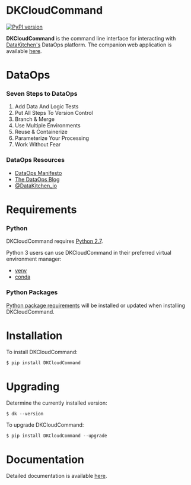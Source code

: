 # DKCloudCommand
[![PyPI version](https://badge.fury.io/py/DKCloudCommand.svg)](https://badge.fury.io/py/DKCloudCommand)

**DKCloudCommand** is the command line interface for interacting with [DataKitchen's](https://datakitchen.io/dk/) DataOps platform.  The companion web application is available [here](https://cloud.datakitchen.io/dk/#/welcome).

# DataOps

### Seven Steps to DataOps

1. Add Data And Logic Tests
2. Put All Steps To Version Control
3. Branch & Merge
4. Use Multiple Environments
5. Reuse & Containerize
6. Parameterize Your Processing
7. Work Without Fear

### DataOps Resources
 
* [DataOps Manifesto](http://dataopsmanifesto.org/)
* [The DataOps Blog](https://medium.com/data-ops)
* [@DataKitchen_io](https://twitter.com/datakitchen_io)


# Requirements

### Python

DKCloudCommand requires [Python 2.7](https://www.python.org/downloads/release/python-2712/).

Python 3 users can use DKCloudCommand in their preferred virtual environment manager:

* [venv](https://docs.python.org/3/library/venv.html)
* [conda](https://conda.io/docs/)

### Python Packages

[Python package requirements](https://github.com/DataKitchen/DKCloudCommand/blob/master/requirements.txt) will be installed or updated when installing DKCloudCommand.

# Installation

To install DKCloudCommand:

`$ pip install DKCloudCommand`

# Upgrading

Determine the currently installed version:

`$ dk --version`

To upgrade DKCloudCommand:

`$ pip install DKCloudCommand --upgrade`

# Documentation

Detailed documentation is available [here](https://datakitchen.readme.io/docs).

